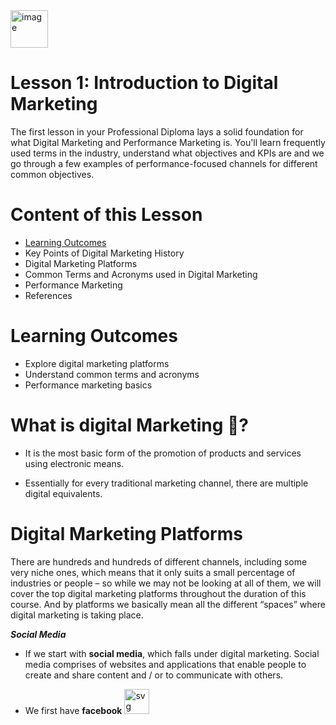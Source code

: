 <img src="https://opennuni.github.io/dit/img/k5vzrqrsbmqjth7qgmkt0ve7pvuk.png" alt="image" width="60" height="auto">

# Lesson 1: Introduction to Digital Marketing

The first lesson in your Professional Diploma lays a solid foundation for what Digital Marketing and Performance Marketing is. You'll learn frequently used terms in the industry, understand what objectives and KPIs are and we go through a few examples of performance-focused channels for different common objectives.

# Content of this Lesson

- [Learning Outcomes](#Learning-Outcomes)
- Key Points of Digital Marketing History 
- Digital Marketing Platforms 
- Common Terms and Acronyms used in Digital Marketing 
- Performance Marketing 
- References

# Learning Outcomes

- Explore digital marketing platforms 
- Understand common terms and acronyms 
- Performance marketing basics


# What is digital Marketing 🤔?

- It is the most basic form of the promotion of products and services using electronic means.

- Essentially for every traditional marketing channel, there are multiple digital equivalents.

# Digital Marketing Platforms

There are hundreds and hundreds of different channels, including some very niche ones, which means that it only suits a small percentage of industries or people – so while we may not be looking at all of them, we will cover the top digital marketing platforms throughout the duration of this course. And by platforms we basically mean all the different “spaces” where digital marketing is taking place. 

***Social Media***

- If we start with **social media**, which falls under digital marketing. Social media comprises of websites and applications that enable people to create and share content and / or to communicate with others.

- We first have **facebook** <img src="https://www.svgrepo.com/show/474322/facebook.svg" alt="svg" width="40" height="40">